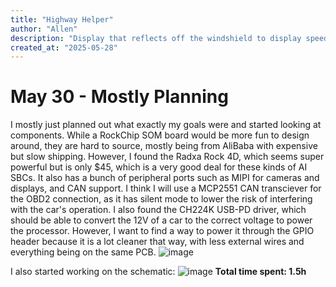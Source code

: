 ```yaml
---
title: "Highway Helper"
author: "Allen"
description: "Display that reflects off the windshield to display speed, dangers, etc"
created_at: "2025-05-28"
---
```

# May 30 - Mostly Planning
I mostly just planned out what exactly my goals were and started looking at components. While a RockChip SOM board would be more fun to design around, they are hard to source, mostly being from AliBaba with expensive but slow shipping. However, I found the Radxa Rock 4D, which seems super powerful but is only $45, which is a very good deal for these kinds of AI SBCs. It also has a bunch of peripheral ports such as MIPI for cameras and displays, and CAN support. I think I will use a MCP2551 CAN transciever for the OBD2 connection, as it has silent mode to lower the risk of interfering with the car's operation. I also found the CH224K USB-PD driver, which should be able to convert the 12V of a car to the correct voltage to power the processor. However, I want to find a way to power it through the GPIO header because it is a lot cleaner that way, with less external wires and everything being on the same PCB.
![image](https://github.com/user-attachments/assets/1db299be-dbe5-41ad-bae1-005005b36d4f)

I also started working on the schematic: 
![image](https://github.com/user-attachments/assets/51b84483-6c85-45c2-9a79-458685378a80)
**Total time spent: 1.5h**
